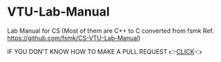 # VTU-Lab-Manual
Lab Manual for CS (Most of them are C++ to C converted from fsmk Ref.  https://github.com/fsmk/CS-VTU-Lab-Manual)



IF YOU DON'T KNOW HOW TO MAKE A PULL REQUEST 👉[CLICK](https://github.com/Viz38/First-Pull-Request)👈

